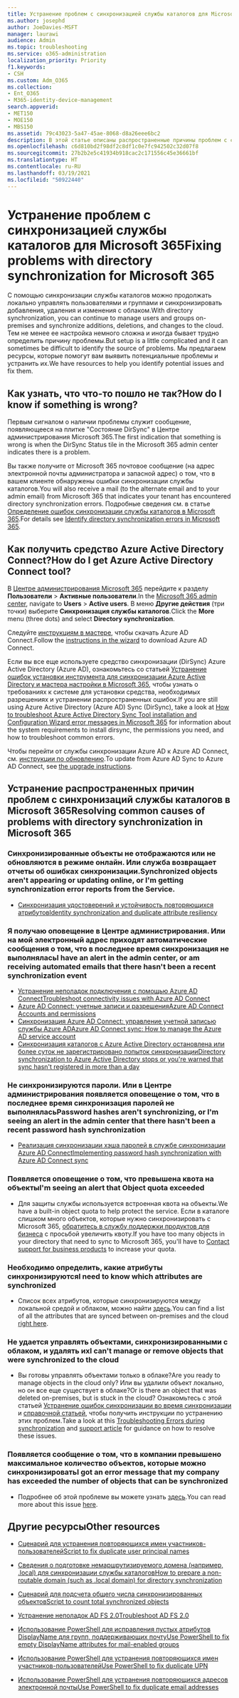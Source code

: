 ```yaml
---
title: Устранение проблем с синхронизацией службы каталогов для Microsoft 365
ms.author: josephd
author: JoeDavies-MSFT
manager: laurawi
audience: Admin
ms.topic: troubleshooting
ms.service: o365-administration
localization_priority: Priority
f1.keywords:
- CSH
ms.custom: Adm_O365
ms.collection:
- Ent_O365
- M365-identity-device-management
search.appverid:
- MET150
- MOE150
- MBS150
ms.assetid: 79c43023-5a47-45ae-8068-d8a26eee6bc2
description: В этой статье описаны распространенные причины проблем с синхронизацией службы каталогов в Office 365, а также несколько способов их решения.
ms.openlocfilehash: c6d810bd2f98df2c8df1c0e7fc942502c32d07f8
ms.sourcegitcommit: 27b2b2e5c41934b918cac2c171556c45e36661bf
ms.translationtype: HT
ms.contentlocale: ru-RU
ms.lasthandoff: 03/19/2021
ms.locfileid: "50922440"
---
```

# <a name="fixing-problems-with-directory-synchronization-for-microsoft-365"></a><span data-ttu-id="52e64-103">Устранение проблем с синхронизацией службы каталогов для Microsoft 365</span><span class="sxs-lookup"><span data-stu-id="52e64-103">Fixing problems with directory synchronization for Microsoft 365</span></span>

<span data-ttu-id="52e64-104">С помощью синхронизации службы каталогов можно продолжать локально управлять пользователями и группами и синхронизировать добавления, удаления и изменения с облаком.</span><span class="sxs-lookup"><span data-stu-id="52e64-104">With directory synchronization, you can continue to manage users and groups on-premises and synchronize additions, deletions, and changes to the cloud.</span></span> <span data-ttu-id="52e64-105">Тем не менее ее настройка немного сложна и иногда бывает трудно определить причину проблемы.</span><span class="sxs-lookup"><span data-stu-id="52e64-105">But setup is a little complicated and it can sometimes be difficult to identify the source of problems.</span></span> <span data-ttu-id="52e64-106">Мы предлагаем ресурсы, которые помогут вам выявить потенциальные проблемы и устранить их.</span><span class="sxs-lookup"><span data-stu-id="52e64-106">We have resources to help you identify potential issues and fix them.</span></span>
  
## <a name="how-do-i-know-if-something-is-wrong"></a><span data-ttu-id="52e64-107">Как узнать, что что-то пошло не так?</span><span class="sxs-lookup"><span data-stu-id="52e64-107">How do I know if something is wrong?</span></span>

<span data-ttu-id="52e64-108">Первым сигналом о наличии проблемы служит сообщение, появляющееся на плитке "Состояние DirSync" в Центре администрирования Microsoft 365.</span><span class="sxs-lookup"><span data-stu-id="52e64-108">The first indication that something is wrong is when the DirSync Status tile in the Microsoft 365 admin center indicates there is a problem.</span></span>
  
<span data-ttu-id="52e64-109">Вы также получите от Microsoft 365 почтовое сообщение (на адрес электронной почты администратора и запасной адрес) о том, что в вашем клиенте обнаружены ошибки синхронизации службы каталогов.</span><span class="sxs-lookup"><span data-stu-id="52e64-109">You will also receive a mail (to the alternate email and to your admin email) from Microsoft 365 that indicates your tenant has encountered directory synchronization errors.</span></span> <span data-ttu-id="52e64-110">Подробные сведения см. в статье [Определение ошибок синхронизации службы каталогов в Microsoft 365](identify-directory-synchronization-errors.md).</span><span class="sxs-lookup"><span data-stu-id="52e64-110">For details see [Identify directory synchronization errors in Microsoft 365](identify-directory-synchronization-errors.md).</span></span>
  
## <a name="how-do-i-get-azure-active-directory-connect-tool"></a><span data-ttu-id="52e64-111">Как получить средство Azure Active Directory Connect?</span><span class="sxs-lookup"><span data-stu-id="52e64-111">How do I get Azure Active Directory Connect tool?</span></span>

<span data-ttu-id="52e64-112">В [Центре администрирования Microsoft 365](https://admin.microsoft.com) перейдите к разделу **Пользователи** \> **Активные пользователи**.</span><span class="sxs-lookup"><span data-stu-id="52e64-112">In the [Microsoft 365 admin center](https://admin.microsoft.com), navigate to **Users** \> **Active users**.</span></span> <span data-ttu-id="52e64-113">В меню **Другие действия** (три точки) выберите **Синхронизация службы каталогов**.</span><span class="sxs-lookup"><span data-stu-id="52e64-113">Click the **More** menu (three dots) and select **Directory synchronization**.</span></span> 
  
<span data-ttu-id="52e64-114">Следуйте [инструкциям в мастере](set-up-directory-synchronization.md), чтобы скачать Azure AD Connect.</span><span class="sxs-lookup"><span data-stu-id="52e64-114">Follow the [instructions in the wizard](set-up-directory-synchronization.md) to download Azure AD Connect.</span></span> 
  
<span data-ttu-id="52e64-115">Если вы все еще используете средство синхронизации (DirSync) Azure Active Directory (Azure AD), ознакомьтесь со статьей [Устранение ошибок установки инструмента для синхронизации Azure Active Directory и мастера настройки в Microsoft 365](/troubleshoot/azure/active-directory/installation-configuration-wizard-errors), чтобы узнать о требованиях к системе для установки средства, необходимых разрешениях и устранении распространенных ошибок.</span><span class="sxs-lookup"><span data-stu-id="52e64-115">If you are still using Azure Active Directory (Azure AD) Sync (DirSync), take a look at [How to troubleshoot Azure Active Directory Sync Tool installation and Configuration Wizard error messages in Microsoft 365](/troubleshoot/azure/active-directory/installation-configuration-wizard-errors) for information about the system requirements to install dirsync, the permissions you need, and how to troubleshoot common errors.</span></span> 
  
<span data-ttu-id="52e64-116">Чтобы перейти от службы синхронизации Azure AD к Azure AD Connect, см. [инструкции по обновлению](/azure/active-directory/hybrid/how-to-dirsync-upgrade-get-started).</span><span class="sxs-lookup"><span data-stu-id="52e64-116">To update from Azure AD Sync to Azure AD Connect, see [the upgrade instructions](/azure/active-directory/hybrid/how-to-dirsync-upgrade-get-started).</span></span>
  
## <a name="resolving-common-causes-of-problems-with-directory-synchronization-in-microsoft-365"></a><span data-ttu-id="52e64-117">Устранение распространенных причин проблем с синхронизаций службы каталогов в Microsoft 365</span><span class="sxs-lookup"><span data-stu-id="52e64-117">Resolving common causes of problems with directory synchronization in Microsoft 365</span></span>

### <a name="synchronized-objects-arent-appearing-or-updating-online-or-im-getting-synchronization-error-reports-from-the-service"></a><span data-ttu-id="52e64-118">Синхронизированные объекты не отображаются или не обновляются в режиме онлайн. Или служба возвращает отчеты об ошибках синхронизации.</span><span class="sxs-lookup"><span data-stu-id="52e64-118">Synchronized objects aren't appearing or updating online, or I'm getting synchronization error reports from the Service.</span></span>

- [<span data-ttu-id="52e64-119">Синхронизация удостоверений и устойчивость повторяющихся атрибутов</span><span class="sxs-lookup"><span data-stu-id="52e64-119">Identity synchronization and duplicate attribute resiliency</span></span>](/azure/active-directory/hybrid/how-to-connect-syncservice-duplicate-attribute-resiliency)

### <a name="i-have-an-alert-in-the-admin-center-or-am-receiving-automated-emails-that-there-hasnt-been-a-recent-synchronization-event"></a><span data-ttu-id="52e64-120">Я получаю оповещение в Центре администрирования. Или на мой электронный адрес приходят автоматические сообщения о том, что в последнее время синхронизация не выполнялась</span><span class="sxs-lookup"><span data-stu-id="52e64-120">I have an alert in the admin center, or am receiving automated emails that there hasn't been a recent synchronization event</span></span>
- [<span data-ttu-id="52e64-121">Устранение неполадок подключения с помощью Azure AD Connect</span><span class="sxs-lookup"><span data-stu-id="52e64-121">Troubleshoot connectivity issues with Azure AD Connect</span></span>](/azure/active-directory/hybrid/tshoot-connect-connectivity)
- [<span data-ttu-id="52e64-122">Azure AD Connect: учетные записи и разрешения</span><span class="sxs-lookup"><span data-stu-id="52e64-122">Azure AD Connect Accounts and permissions</span></span>](/azure/active-directory/hybrid/reference-connect-accounts-permissions)
- [<span data-ttu-id="52e64-123">Синхронизация Azure AD Connect: управление учетной записью службы Azure AD</span><span class="sxs-lookup"><span data-stu-id="52e64-123">Azure AD Connect sync: How to manage the Azure AD service account</span></span>](/azure/active-directory/hybrid/how-to-connect-azureadaccount)
- [<span data-ttu-id="52e64-124">Синхронизация каталогов с Azure Active Directory остановлена или более суток не зарегистрировано попыток синхронизации</span><span class="sxs-lookup"><span data-stu-id="52e64-124">Directory synchronization to Azure Active Directory stops or you're warned that sync hasn't registered in more than a day</span></span>](https://support.microsoft.com/help/2882421/directory-synchronization-to-azure-active-directory-stops-or-you-re-warned-that-sync-hasn-t-registered-in-more-than-a-day)

### <a name="password-hashes-arent-synchronizing-or-im-seeing-an-alert-in-the-admin-center-that-there-hasnt-been-a-recent-password-hash-synchronization"></a><span data-ttu-id="52e64-125">Не синхронизируются пароли. Или в Центре администрирования появляется оповещение о том, что в последнее время синхронизация паролей не выполнялась</span><span class="sxs-lookup"><span data-stu-id="52e64-125">Password hashes aren't synchronizing, or I'm seeing an alert in the admin center that there hasn't been a recent password hash synchronization</span></span>
- [<span data-ttu-id="52e64-126">Реализация синхронизации хэша паролей в службе синхронизации Azure AD Connect</span><span class="sxs-lookup"><span data-stu-id="52e64-126">Implementing password hash synchronization with Azure AD Connect sync</span></span>](/azure/active-directory/hybrid/how-to-connect-password-hash-synchronization)

### <a name="im-seeing-an-alert-that-object-quota-exceeded"></a><span data-ttu-id="52e64-127">Появляется оповещение о том, что превышена квота на объекты</span><span class="sxs-lookup"><span data-stu-id="52e64-127">I'm seeing an alert that Object quota exceeded</span></span>
- <span data-ttu-id="52e64-128">Для защиты службы используется встроенная квота на объекты.</span><span class="sxs-lookup"><span data-stu-id="52e64-128">We have a built-in object quota to help protect the service.</span></span> <span data-ttu-id="52e64-129">Если в каталоге слишком много объектов, которые нужно синхронизировать с Microsoft 365, [обратитесь в службу поддержки продуктов для бизнеса](https://support.office.com/article/32a17ca7-6fa0-4870-8a8d-e25ba4ccfd4b) с просьбой увеличить квоту.</span><span class="sxs-lookup"><span data-stu-id="52e64-129">If you have too many objects in your directory that need to sync to Microsoft 365, you'll have to [Contact support for business products](https://support.office.com/article/32a17ca7-6fa0-4870-8a8d-e25ba4ccfd4b) to increase your quota.</span></span>

### <a name="i-need-to-know-which-attributes-are-synchronized"></a><span data-ttu-id="52e64-130">Необходимо определить, какие атрибуты синхронизируются</span><span class="sxs-lookup"><span data-stu-id="52e64-130">I need to know which attributes are synchronized</span></span>
- <span data-ttu-id="52e64-131">Список всех атрибутов, которые синхронизируются между локальной средой и облаком, можно найти [здесь](https://go.microsoft.com/fwlink/p/?LinkId=396719).</span><span class="sxs-lookup"><span data-stu-id="52e64-131">You can find a list of all the attributes that are synced between on-premises and the cloud [right here](https://go.microsoft.com/fwlink/p/?LinkId=396719).</span></span>

### <a name="i-cant-manage-or-remove-objects-that-were-synchronized-to-the-cloud"></a><span data-ttu-id="52e64-132">Не удается управлять объектами, синхронизированными с облаком, и удалять их</span><span class="sxs-lookup"><span data-stu-id="52e64-132">I can't manage or remove objects that were synchronized to the cloud</span></span>
- <span data-ttu-id="52e64-133">Вы готовы управлять объектами только в облаке?</span><span class="sxs-lookup"><span data-stu-id="52e64-133">Are you ready to manage objects in the cloud only?</span></span> <span data-ttu-id="52e64-134">Или вы удалили объект локально, но он все еще существует в облаке?</span><span class="sxs-lookup"><span data-stu-id="52e64-134">Or is there an object that was deleted on-premises, but is stuck in the cloud?</span></span> <span data-ttu-id="52e64-135">Ознакомьтесь с этой статьей [Устранение ошибок синхронизации во время синхронизации](/azure/active-directory/hybrid/tshoot-connect-sync-errors) и [справочной статьей](/troubleshoot/azure/active-directory/cannot-manage-objects), чтобы получить инструкции по устранению этих проблем.</span><span class="sxs-lookup"><span data-stu-id="52e64-135">Take a look at this [Troubleshooting Errors during synchronization](/azure/active-directory/hybrid/tshoot-connect-sync-errors) and [support article](/troubleshoot/azure/active-directory/cannot-manage-objects) for guidance on how to resolve these issues.</span></span>

### <a name="i-got-an-error-message-that-my-company-has-exceeded-the-number-of-objects-that-can-be-synchronized"></a><span data-ttu-id="52e64-136">Появляется сообщение о том, что в компании превышено максимальное количество объектов, которые можно синхронизировать</span><span class="sxs-lookup"><span data-stu-id="52e64-136">I got an error message that my company has exceeded the number of objects that can be synchronized</span></span>
- <span data-ttu-id="52e64-137">Подробнее об этой проблеме вы можете узнать [здесь](/troubleshoot/azure/active-directory/exceed-number-objects-synced).</span><span class="sxs-lookup"><span data-stu-id="52e64-137">You can read more about this issue [here](/troubleshoot/azure/active-directory/exceed-number-objects-synced).</span></span>
   
## <a name="other-resources"></a><span data-ttu-id="52e64-138">Другие ресурсы</span><span class="sxs-lookup"><span data-stu-id="52e64-138">Other resources</span></span>

- [<span data-ttu-id="52e64-139">Сценарий для устранения повторяющихся имен участников-пользователей</span><span class="sxs-lookup"><span data-stu-id="52e64-139">Script to fix duplicate user principal names</span></span>](/samples/browse/?redirectedfrom=TechNet-Gallery)
    
- [<span data-ttu-id="52e64-140">Сведения о подготовке немаршрутизируемого домена (например, .local) для синхронизации службы каталогов</span><span class="sxs-lookup"><span data-stu-id="52e64-140">How to prepare a non-routable domain (such as .local domain) for directory synchronization</span></span>](prepare-a-non-routable-domain-for-directory-synchronization.md)
    
- [<span data-ttu-id="52e64-141">Сценарий для подсчета общего числа синхронизированных объектов</span><span class="sxs-lookup"><span data-stu-id="52e64-141">Script to count total synchronized objects</span></span>](/samples/browse/?redirectedfrom=TechNet-Gallery)
    
- [<span data-ttu-id="52e64-142">Устранение неполадок AD FS 2.0</span><span class="sxs-lookup"><span data-stu-id="52e64-142">Troubleshoot AD FS 2.0</span></span>](https://go.microsoft.com/fwlink/p/?LinkId=396727)
    
- [<span data-ttu-id="52e64-143">Использование PowerShell для исправления пустых атрибутов DisplayName для групп, поддерживающих почту</span><span class="sxs-lookup"><span data-stu-id="52e64-143">Use PowerShell to fix empty DisplayName attributes for mail-enabled groups</span></span>](https://go.microsoft.com/fwlink/p/?LinkId=396728)
    
- [<span data-ttu-id="52e64-144">Использование PowerShell для устранения повторяющихся имен участников-пользователей</span><span class="sxs-lookup"><span data-stu-id="52e64-144">Use PowerShell to fix duplicate UPN</span></span>](https://go.microsoft.com/fwlink/p/?LinkId=396730)
    
- [<span data-ttu-id="52e64-145">Использование PowerShell для устранения повторяющихся адресов электронной почты</span><span class="sxs-lookup"><span data-stu-id="52e64-145">Use PowerShell to fix duplicate email addresses</span></span>](https://go.microsoft.com/fwlink/p/?LinkId=396731)
